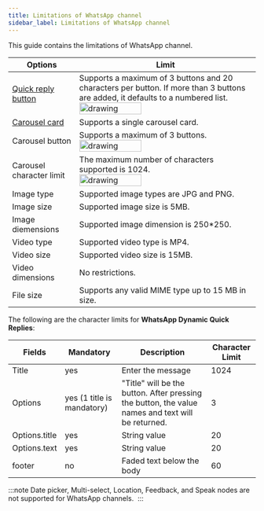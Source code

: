 ```yaml
---
title: Limitations of WhatsApp channel
sidebar_label: Limitations of WhatsApp channel
---
```


This guide contains the limitations of WhatsApp channel.


| Options | Limit |
|---------------------|-----------------|
| [Quick reply button](https://docs.yellow.ai/docs/platform_concepts/studio/build/nodes/prompt-nodes#14-quick-replies) | Supports a maximum of 3 buttons and 20 characters per button. If more than 3 buttons are added, it defaults to a numbered list.<br/><img src="https://i.imgur.com/NDzr4JO.png)" alt="drawing" width="60%"/> |
| [Carousel card](https://docs.yellow.ai/docs/platform_concepts/studio/build/nodes/prompt-nodes#16-carousel) | Supports a single carousel card. |
| Carousel button | Supports a maximum of 3 buttons.<br/><img src="https://i.imgur.com/isKubvH.png)" alt="drawing" width="60%"/> |
| Carousel character limit | The maximum number of characters supported is 1024. <br/><img src="https://i.imgur.com/sndE43Y.png)" alt="drawing" width="60%"/> |
| Image type | Supported image types are JPG and PNG.
| Image size | Supported image size is 5MB.
| Image diemensions | Supported image dimension is 250*250.
| Video type | Supported video type is MP4.
| Video size | Supported video size is 15MB.
| Video dimensions | No restrictions.
| File size | Supports any valid MIME type up to 15 MB in size.

The following are the character limits for **WhatsApp Dynamic Quick Replies**:
 

Fields | Mandatory | Description | Character Limit | 
|--------|-------|------|-------|
Title | yes | Enter the message | 1024
Options | yes (1 title is mandatory) | "Title" will be the button. After pressing the button, the value names and text will be returned. | 3
Options.title | yes | String value | 20
Options.text | yes | String value | 20
footer | no | Faded text below the body | 60

:::note
Date picker, Multi-select, Location, Feedback, and Speak nodes are not supported for WhatsApp channels.  
:::